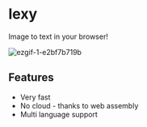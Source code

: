 # lexy
Image to text in your browser!  

![ezgif-1-e2bf7b719b](https://github.com/thewh1teagle/lexy/assets/61390950/a0aec5d8-6b71-428c-8714-0ff2292dbb20)


## Features
- Very fast
- No cloud - thanks to web assembly
- Multi language support
